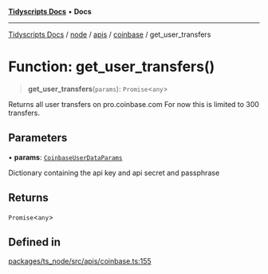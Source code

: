 [**Tidyscripts Docs**](../../../../../../../README.md) • **Docs**

***

[Tidyscripts Docs](../../../../../../../globals.md) / [node](../../../../../README.md) / [apis](../../../README.md) / [coinbase](../README.md) / get\_user\_transfers

# Function: get\_user\_transfers()

> **get\_user\_transfers**(`params`): `Promise`\<`any`\>

Returns all user transfers on pro.coinbase.com
For now this is limited to 300 transfers.

## Parameters

• **params**: [`CoinbaseUserDataParams`](../type-aliases/CoinbaseUserDataParams.md)

Dictionary containing the api key and api secret and passphrase

## Returns

`Promise`\<`any`\>

## Defined in

[packages/ts\_node/src/apis/coinbase.ts:155](https://github.com/sheunaluko/tidyscripts/blob/master/packages/ts_node/src/apis/coinbase.ts#L155)
